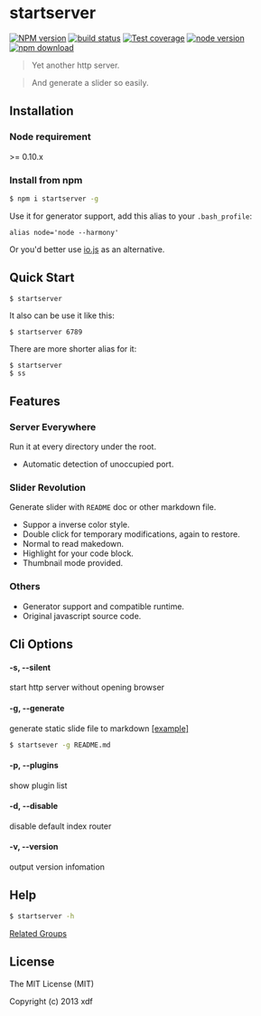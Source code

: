 startserver
===========

[![NPM version][npm-image]][npm-url]
[![build status][travis-image]][travis-url]
[![Test coverage][coveralls-image]][coveralls-url]
[![node version][node-image]][node-url]
[![npm download][download-image]][download-url]

[npm-image]: https://img.shields.io/npm/v/startserver.svg?style=flat-square
[npm-url]: https://npmjs.org/package/startserver
[travis-image]: https://img.shields.io/travis/xudafeng/startserver.svg?style=flat-square
[travis-url]: https://travis-ci.org/xudafeng/startserver
[coveralls-image]: https://img.shields.io/coveralls/xudafeng/startserver.svg?style=flat-square
[coveralls-url]: https://coveralls.io/r/xudafeng/startserver?branch=master
[node-image]: https://img.shields.io/badge/node.js-%3E=_0.10-green.svg?style=flat-square
[node-url]: http://nodejs.org/download/
[download-image]: https://img.shields.io/npm/dm/startserver.svg?style=flat-square
[download-url]: https://npmjs.org/package/startserver

> Yet another http server.

> And generate a slider so easily.

## Installation

### Node requirement

\>= 0.10.x

### Install from npm

``` bash
$ npm i startserver -g
```

Use it for generator support, add this alias to your `.bash_profile`:

```
alias node='node --harmony'
```

Or you'd better use [io.js](https://iojs.org/cn/index.html) as an alternative.

## Quick Start

``` bash
$ startserver
```

It also can be use it like this:

``` base
$ startserver 6789
```

There are more shorter alias for it:

``` base
$ startserver
$ ss
```

## Features

### Server Everywhere

Run it at every directory under the root.

  * Automatic detection of unoccupied port.

### Slider Revolution

Generate slider with `README` doc or other markdown file.

  * Suppor a inverse color style.
  * Double click for temporary modifications, again to restore.
  * Normal to read makedown.
  * Highlight for your code block.
  * Thumbnail mode provided.

### Others

  * Generator support and compatible runtime.
  * Original javascript source code.

## Cli Options

#### -s, --silent

start http server without opening browser

#### -g, --generate

generate static slide file to markdown [[example]](https://rawgit.com/xudafeng/startserver/master/README.md.html)

``` bash
$ startsever -g README.md
```

#### -p, --plugins

show plugin list

#### -d, --disable

disable default index router

#### -v, --version

output version infomation


## Help

``` bash
$ startserver -h
```
[Related Groups](https://github.com/startserver)

## License

The MIT License (MIT)

Copyright (c) 2013 xdf
